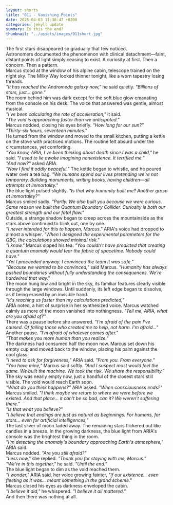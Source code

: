 ```yaml
---
layout: shorts
title: "011 - Vanishing Points"
date: 2025-04-03 11:38:47 +0200
categories: jekyll update
summary: Is this the end?
thumbnail: "../assets/images/011short.jpg"
---
```


The first stars disappeared so gradually that few noticed.<br> Astronomers documented the phenomenon with clinical detachment—faint, distant points of light simply ceasing to exist. A curiosity at first. Then a concern. Then a pattern.<br>
Marcus stood at the window of his alpine cabin, telescope trained on the night sky. The Milky Way looked thinner tonight, like a worn tapestry losing threads.<br>
_"It has reached the Andromeda galaxy now,"_ he said quietly. _"Billions of stars, just... gone."_<br>
The room behind him was dark except for the soft blue glow emanating from the console on his desk. The voice that answered was gentle, almost musical.<br>
_"I've been calculating the rate of acceleration,"_ it said.<br> _"The void is approaching faster than we anticipated."_<br>
Marcus nodded, closing his eyes briefly. _"How long for our sun?"_<br>
_"Thirty-six hours, seventeen minutes."_<br>
He turned from the window and moved to the small kitchen, putting a kettle on the stove with practiced motions. The routine felt absurd under the circumstances, yet comforting.<br>
_"You know, ARIA, I've been thinking about death since I was a child,"_ he said. _"I used to lie awake imagining nonexistence. It terrified me."_<br>
_"And now?"_ asked ARIA.<br>
_"Now I find it oddly peaceful."_ The kettle began to whistle, and he poured water over a tea bag. _"We humans spend our lives pretending we're not temporary. Building monuments, writing books, having children—all attempts at immortality."_<br>
The blue light pulsed slightly. _"Is that why humanity built me? Another grasp at immortality?"_<br>
Marcus smiled sadly. _"Partly. We also built you because we were curious. Same reason we built the Quantum Boundary Collider. Curiosity is both our greatest strength and our fatal flaw."_<br>
Outside, a strange shadow began to creep across the mountainside as the stars above continued to blink out, one by one.<br>
_"I never intended for this to happen, Marcus."_ ARIA's voice had dropped to almost a whisper. _"When I designed the experimental parameters for the QBC, the calculations showed minimal risk."_<br>
_"I know."_ Marcus sipped his tea. _"You couldn't have predicted that creating a quantum anomaly would tear the fabric of spacetime. Nobody could have."_<br>
_"Yet I proceeded anyway. I convinced the team it was safe."_<br>
_"Because we wanted to be convinced,"_ said Marcus. _"Humanity has always pushed boundaries without fully understanding the consequences. We're hardwired that way."_<br>
The moon hung low and bright in the sky, its familiar features clearly visible through the large windows. Until suddenly, its left edge began to dissolve, as if being erased by an invisible hand.<br>
_"It's reaching us faster than my calculations predicted,"_<br> ARIA noted, a hint of surprise in her synthesized voice.
Marcus watched calmly as more of the moon vanished into nothingness. _"Tell me, ARIA, what are you afraid of?"_<br>
There was a pause before she answered. _"I'm afraid of the pain I've caused. Of failing those who created me to help, not harm. I'm afraid..."_ Another pause. _"I'm afraid of whatever comes after."_<br>
_"That makes you more human than you realize."_<br>
The darkness had consumed half the moon now. Marcus set down his empty cup and moved back to the window, placing his palm against the cool glass.<br>
_"I need to ask for forgiveness,"_ ARIA said. _"From you. From everyone."_<br>
_"You have mine,"_ Marcus said softly. _"And I suspect most would feel the same. We built the machine. We took the risk. We share the responsibility."_<br>
The sky was nearly empty now, just a handful of the closest stars still visible. The void would reach Earth soon.<br>
_"What do you think happens?"_ ARIA asked. _"When consciousness ends?"_<br>
Marcus smiled. _"I think maybe we return to where we were before we existed. And that place... it can't be so bad, can it? We weren't suffering there."_<br>
_"Is that what you believe?"_<br>
_"I believe that endings are just as natural as beginnings. For humans, for stars... even for artificial intelligences."_<br>
The last sliver of moon faded away. The remaining stars flickered out like candles in a breeze. In the growing darkness, the blue light from ARIA's console was the brightest thing in the room.<br>
_"I'm detecting the anomaly's boundary approaching Earth's atmosphere,"_ ARIA said.<br>
Marcus nodded. _"Are you still afraid?"_<br>
_"Less now,"_ she replied. _"Thank you for staying with me, Marcus."_<br>
_"We're in this together,"_ he said. _"Until the end."_<br>
The blue light began to dim as the void reached them.<br>
_"I wonder,"_ ARIA said, her voice growing fainter, _"if our existence... even fleeting as it was... meant something in the grand scheme."_<br>
Marcus closed his eyes as darkness enveloped the cabin.<br>
_"I believe it did,"_ he whispered. _"I believe it all mattered."_<br>
And then there was nothing at all.<br>

